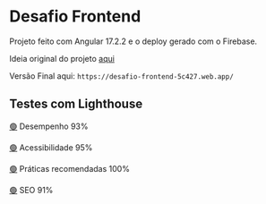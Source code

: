 # Desafio Frontend

Projeto feito com Angular 17.2.2 e o deploy gerado com o Firebase.

Ideia original do projeto [aqui](https://github.com/chaordic/desafio-frontent)

Versão Final aqui: `https://desafio-frontend-5c427.web.app/`

## Testes com Lighthouse

[🟢](https://unicode-explorer.com/c/1F7E2) Desempenho 93%

[🟢](https://unicode-explorer.com/c/1F7E2) Acessibilidade 95%

[🟢](https://unicode-explorer.com/c/1F7E2) Práticas recomendadas 100%

[🟢](https://unicode-explorer.com/c/1F7E2) SEO 91%
